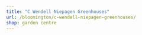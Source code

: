 ```yaml
---
title: "C Wendell Niepagen Greenhouses"
url: /bloomington/c-wendell-niepagen-greenhouses/
shop: garden centre
---
```

